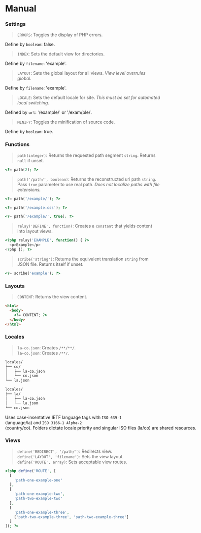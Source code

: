 # Manual

### Settings

> `ERRORS`: Toggles the display of PHP errors.

Define by `boolean`: false.

> `INDEX`: Sets the default view for directories.

Define by `filename`: 'example'.

> `LAYOUT`: Sets the global layout for all views. *View level overrules global.*

Define by `filename`: 'example'.

> `LOCALE`: Sets the default locale for site. *This must be set for automated local switching.*

Defined by `url`: '/example/' or '/exam/ple/'.

> `MINIFY`: Toggles the minification of source code.

Define by `boolean`: true.

### Functions

> `path(integer)`: Returns the requested path segment `string`. Returns `null` if unset.

``` php
<?= path(2); ?>
```

> `path('/path/', boolean)`: Returns the reconstructed url path `string`. Pass `true` parameter to use real path. *Does not localize paths with file extensions.*

``` php
<?= path('/example/'); ?>

<?= path('/example.css'); ?>

<?= path('/example/', true); ?>
```

> `relay('DEFINE', function)`: Creates a `constant` that yields content into layout views.

```php
<?php relay('EXAMPLE', function() { ?>
  <p>Example</p>
<?php }); ?>
```

> `scribe('string')`: Returns the equivalent translation `string` from JSON file. Returns itself if unset.

``` php
<?= scribe('example'); ?>
```

### Layouts

> `CONTENT`: Returns the view content. <nobr />  

``` html
<html>
  <body>
    <?= CONTENT; ?>
  </body>
</html>
```

### Locales

> `la-co.json`: Creates `/**/**/`. <nobr />  
> `la+co.json`: Creates `/**/`.

``` html
locales/
├── co/
│   ├── la-co.json
│   └── co.json
└── la.json
```

``` html
locales/
├── la/
│   ├── la-co.json
│   └── la.json
└── co.json
```

Uses case-insentative IETF language tags with `ISO 639-1` (language/la) and `ISO 3166-1 Alpha-2` (country/co). Folders dictate locale priority and singular ISO files (la/co) are shared resources.

### Views

> `define('REDIRECT', '/path/')`: Redirects view. <nobr />  
> `define('LAYOUT', 'filename')`: Sets the view layout. <nobr />  
> `define('ROUTE', array)`: Sets acceptable view routes.

``` php
<?php define('ROUTE', [
  [
    'path-one-example-one'
  ],
  [
    'path-one-example-two',
    'path-two-example-two'
  ],
  [
    'path-one-example-three',
    ['path-two-example-three', 'path-two-example-three']
  ]
]); ?>
```